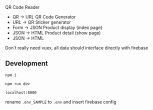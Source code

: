 QR Code Reader
  - QR -> URL
QR Code Generator
  - URL -> QR
Sticker generator
  - Form -> JSON
Product display (index page)
  - JSON -> HTML
Product detail (show page)
  - JSON -> HTML


Don't really need vuex, all data should interface directly with firebase


## Development
`npm i`

`npm run dev`

`localhost:8000`

rename `.env_SAMPLE` to `.env` and insert firebase config